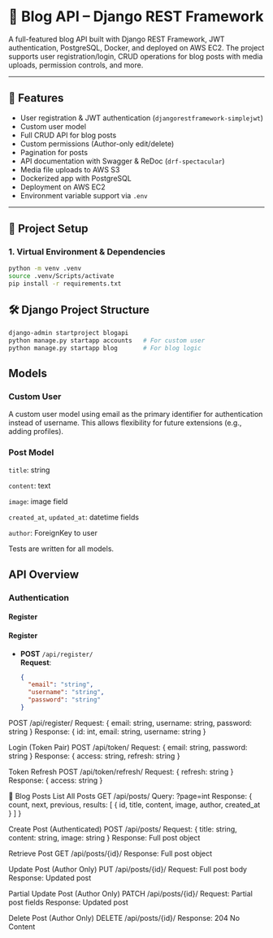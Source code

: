 # 📝 Blog API – Django REST Framework

A full-featured blog API built with Django REST Framework, JWT authentication, PostgreSQL, Docker, and deployed on AWS EC2. The project supports user registration/login, CRUD operations for blog posts with media uploads, permission controls, and more.

---

## 🚀 Features

- User registration & JWT authentication (`djangorestframework-simplejwt`)
- Custom user model
- Full CRUD API for blog posts
- Custom permissions (Author-only edit/delete)
- Pagination for posts
- API documentation with Swagger & ReDoc (`drf-spectacular`)
- Media file uploads to AWS S3
- Dockerized app with PostgreSQL
- Deployment on AWS EC2
- Environment variable support via `.env`

---

## 🔧 Project Setup

### 1. Virtual Environment & Dependencies
```bash
python -m venv .venv
source .venv/Scripts/activate 
pip install -r requirements.txt
```

## 🛠️ Django Project Structure

```bash
django-admin startproject blogapi
python manage.py startapp accounts   # For custom user
python manage.py startapp blog       # For blog logic
```

## Models
### Custom User
A custom user model using email as the primary identifier for authentication instead of username. This allows flexibility for future extensions (e.g., adding profiles).

### Post Model
`title`: string

`content`: text

`image`: image field

`created_at`, `updated_at`: datetime fields

`author`: ForeignKey to user

Tests are written for all models.

## API Overview
### Authentication
#### Register

#### **Register**
- **POST** `/api/register/`  
  **Request**:  
  ```json
  {
    "email": "string",
    "username": "string",
    "password": "string"
  }
POST /api/register/
Request: { email: string, username: string, password: string }
Response: { id: int, email: string, username: string }

Login (Token Pair)
POST /api/token/
Request: { email: string, password: string }
Response: { access: string, refresh: string }

Token Refresh
POST /api/token/refresh/
Request: { refresh: string }
Response: { access: string }

📝 Blog Posts
List All Posts
GET /api/posts/
Query: ?page=int
Response: { count, next, previous, results: [ { id, title, content, image, author, created_at } ] }

Create Post (Authenticated)
POST /api/posts/
Request: { title: string, content: string, image: string }
Response: Full post object

Retrieve Post
GET /api/posts/{id}/
Response: Full post object

Update Post (Author Only)
PUT /api/posts/{id}/
Request: Full post body
Response: Updated post

Partial Update Post (Author Only)
PATCH /api/posts/{id}/
Request: Partial post fields
Response: Updated post

Delete Post (Author Only)
DELETE /api/posts/{id}/
Response: 204 No Content



